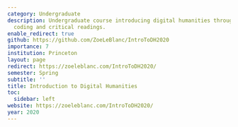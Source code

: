 ```yaml
---
category: Undergraduate
description: Undergraduate course introducing digital humanities through hands-on
  coding and critical readings.
enable_redirect: true
github: https://github.com/ZoeLeBlanc/IntroToDH2020
importance: 7
institution: Princeton
layout: page
redirect: https://zoeleblanc.com/IntroToDH2020/
semester: Spring
subtitle: ''
title: Introduction to Digital Humanities
toc:
  sidebar: left
website: https://zoeleblanc.com/IntroToDH2020/
year: 2020
---
```


